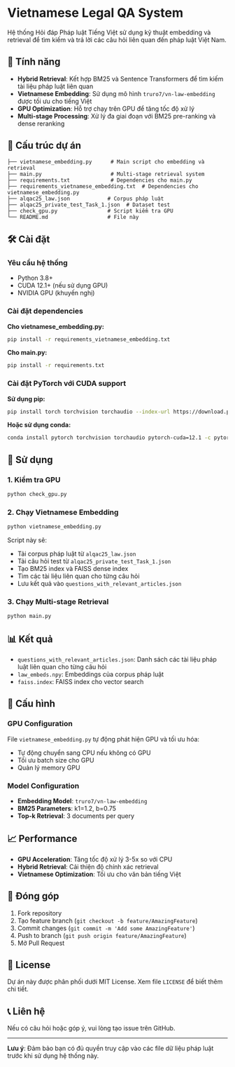 # Vietnamese Legal QA System

Hệ thống Hỏi đáp Pháp luật Tiếng Việt sử dụng kỹ thuật embedding và retrieval để tìm kiếm và trả lời các câu hỏi liên quan đến pháp luật Việt Nam.

## 🚀 Tính năng

- **Hybrid Retrieval**: Kết hợp BM25 và Sentence Transformers để tìm kiếm tài liệu pháp luật liên quan
- **Vietnamese Embedding**: Sử dụng mô hình `truro7/vn-law-embedding` được tối ưu cho tiếng Việt
- **GPU Optimization**: Hỗ trợ chạy trên GPU để tăng tốc độ xử lý
- **Multi-stage Processing**: Xử lý đa giai đoạn với BM25 pre-ranking và dense reranking

## 📁 Cấu trúc dự án

```
├── vietnamese_embedding.py      # Main script cho embedding và retrieval
├── main.py                      # Multi-stage retrieval system
├── requirements.txt             # Dependencies cho main.py
├── requirements_vietnamese_embedding.txt  # Dependencies cho vietnamese_embedding.py
├── alqac25_law.json            # Corpus pháp luật
├── alqac25_private_test_Task_1.json  # Dataset test
├── check_gpu.py                # Script kiểm tra GPU
└── README.md                   # File này
```

## 🛠️ Cài đặt

### Yêu cầu hệ thống
- Python 3.8+
- CUDA 12.1+ (nếu sử dụng GPU)
- NVIDIA GPU (khuyến nghị)

### Cài đặt dependencies

**Cho vietnamese_embedding.py:**
```bash
pip install -r requirements_vietnamese_embedding.txt
```

**Cho main.py:**
```bash
pip install -r requirements.txt
```

### Cài đặt PyTorch với CUDA support

**Sử dụng pip:**
```bash
pip install torch torchvision torchaudio --index-url https://download.pytorch.org/whl/cu121
```

**Hoặc sử dụng conda:**
```bash
conda install pytorch torchvision torchaudio pytorch-cuda=12.1 -c pytorch -c nvidia
```

## 🚀 Sử dụng

### 1. Kiểm tra GPU
```bash
python check_gpu.py
```

### 2. Chạy Vietnamese Embedding
```bash
python vietnamese_embedding.py
```

Script này sẽ:
- Tải corpus pháp luật từ `alqac25_law.json`
- Tải câu hỏi test từ `alqac25_private_test_Task_1.json`
- Tạo BM25 index và FAISS dense index
- Tìm các tài liệu liên quan cho từng câu hỏi
- Lưu kết quả vào `questions_with_relevant_articles.json`

### 3. Chạy Multi-stage Retrieval
```bash
python main.py
```

## 📊 Kết quả

- `questions_with_relevant_articles.json`: Danh sách các tài liệu pháp luật liên quan cho từng câu hỏi
- `law_embeds.npy`: Embeddings của corpus pháp luật
- `faiss.index`: FAISS index cho vector search

## 🔧 Cấu hình

### GPU Configuration
File `vietnamese_embedding.py` tự động phát hiện GPU và tối ưu hóa:
- Tự động chuyển sang CPU nếu không có GPU
- Tối ưu batch size cho GPU
- Quản lý memory GPU

### Model Configuration
- **Embedding Model**: `truro7/vn-law-embedding`
- **BM25 Parameters**: k1=1.2, b=0.75
- **Top-k Retrieval**: 3 documents per query

## 📈 Performance

- **GPU Acceleration**: Tăng tốc độ xử lý 3-5x so với CPU
- **Hybrid Retrieval**: Cải thiện độ chính xác retrieval
- **Vietnamese Optimization**: Tối ưu cho văn bản tiếng Việt

## 🤝 Đóng góp

1. Fork repository
2. Tạo feature branch (`git checkout -b feature/AmazingFeature`)
3. Commit changes (`git commit -m 'Add some AmazingFeature'`)
4. Push to branch (`git push origin feature/AmazingFeature`)
5. Mở Pull Request

## 📝 License

Dự án này được phân phối dưới MIT License. Xem file `LICENSE` để biết thêm chi tiết.

## 📞 Liên hệ

Nếu có câu hỏi hoặc góp ý, vui lòng tạo issue trên GitHub.

---

**Lưu ý**: Đảm bảo bạn có đủ quyền truy cập vào các file dữ liệu pháp luật trước khi sử dụng hệ thống này. 